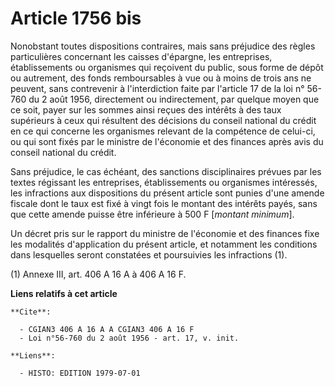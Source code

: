 # Article 1756 bis

Nonobstant toutes dispositions contraires, mais sans préjudice des règles particulières concernant les caisses d'épargne, les
entreprises, établissements ou organismes qui reçoivent du public, sous forme de dépôt ou autrement, des fonds remboursables
à vue ou à moins de trois ans ne peuvent, sans contrevenir à l'interdiction faite par l'article 17 de la loi n° 56-760 du 2
août 1956, directement ou indirectement, par quelque moyen que ce soit, payer sur les sommes ainsi reçues des intérêts à des
taux supérieurs à ceux qui résultent des décisions du conseil national du crédit en ce qui concerne les organismes relevant
de la compétence de celui-ci, ou qui sont fixés par le ministre de l'économie et des finances après avis du conseil national
du crédit.

Sans préjudice, le cas échéant, des sanctions disciplinaires prévues par les textes régissant les entreprises, établissements
ou organismes intéressés, les infractions aux dispositions du présent article sont punies d'une amende fiscale dont le taux
est fixé à vingt fois le montant des intérêts payés, sans que cette amende puisse être inférieure à 500 F [*montant
minimum*].

Un décret pris sur le rapport du ministre de l'économie et des finances fixe les modalités d'application du présent article,
et notamment les conditions dans lesquelles seront constatées et poursuivies les infractions (1).

(1) Annexe III, art. 406 A 16 A à 406 A 16 F.

**Liens relatifs à cet article**

	**Cite**:

	  - CGIAN3 406 A 16 A A CGIAN3 406 A 16 F
	  - Loi n°56-760 du 2 août 1956 - art. 17, v. init.

	**Liens**:

	  - HISTO: EDITION 1979-07-01
